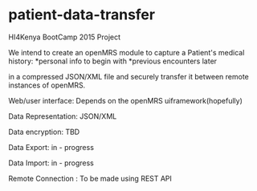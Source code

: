 # patient-data-transfer

HI4Kenya BootCamp 2015 Project

We intend to create an openMRS module to capture a Patient's medical history:
    *personal info to begin with
    *previous encounters later

in a compressed JSON/XML file and securely transfer it between remote instances of openMRS.

Web/user interface: Depends on the openMRS uiframework(hopefully)

Data Representation: JSON/XML

Data encryption: TBD

Data Export: in - progress

Data Import:  in - progress

Remote Connection : To be made using REST API
